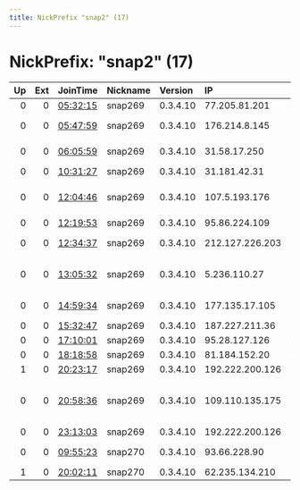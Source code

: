 ```yaml
---
title: NickPrefix "snap2" (17)
---
```


# NickPrefix: "snap2" (17)

|   Up |   Ext | JoinTime                                                                                            | Nickname   | Version   | IP              | AS                                       | CC   |   ORp |   Dirp | OS    | Contact   |   eFamMembers |
|-----:|------:|:----------------------------------------------------------------------------------------------------|:-----------|:----------|:----------------|:-----------------------------------------|:-----|------:|-------:|:------|:----------|--------------:|
|    0 |     0 | [05:32:15](https://metrics.torproject.org/rs.html#details/4ED8FDF86741DD0DE5E8DB88646CF8B12D85651A) | snap269    | 0.3.4.10  | 77.205.81.201   | SFR SA                                   | fr   | 40583 |      0 | Linux | None      |             1 |
|    0 |     0 | [05:47:59](https://metrics.torproject.org/rs.html#details/1D6C8AE12996BA083AA7491166D4FBADD1B28B87) | snap269    | 0.3.4.10  | 176.214.8.145   | JSC ER-Telecom Holding                   | ru   | 34777 |      0 | Linux | None      |             1 |
|    0 |     0 | [06:05:59](https://metrics.torproject.org/rs.html#details/D4549D5EA59D3CA2A10D96AB29D4719316FB04E5) | snap269    | 0.3.4.10  | 31.58.17.250    | Aria Shatel Company Ltd                  | ir   | 42919 |      0 | Linux | None      |             1 |
|    0 |     0 | [10:31:27](https://metrics.torproject.org/rs.html#details/7E4A7C8A1D1C0A7E7CBF77BCC496012CEADDC327) | snap269    | 0.3.4.10  | 31.181.42.31    | Rostelecom                               | ru   | 35741 |      0 | Linux | None      |             1 |
|    0 |     0 | [12:04:46](https://metrics.torproject.org/rs.html#details/4D5C56E474C86147BE836C6182F2ECA1F1D21AB8) | snap269    | 0.3.4.10  | 107.5.193.176   | Comcast Cable Communications, LLC        | us   | 44647 |      0 | Linux | None      |             1 |
|    0 |     0 | [12:19:53](https://metrics.torproject.org/rs.html#details/EF25A566DE478A387941FB2397B23C931E697516) | snap269    | 0.3.4.10  | 95.86.224.109   | Rostelecom                               | ru   | 43431 |      0 | Linux | None      |             1 |
|    0 |     0 | [12:34:37](https://metrics.torproject.org/rs.html#details/5BBE516259246A4348F18CEEC24D8EAE5BE051C9) | snap269    | 0.3.4.10  | 212.127.226.203 | Vodafone Libertel B.V.                   | nl   | 35851 |      0 | Linux | None      |             1 |
|    0 |     0 | [13:05:32](https://metrics.torproject.org/rs.html#details/1BBC316C40B670C0D64EAB5F2077293CB466CD77) | snap269    | 0.3.4.10  | 5.236.110.27    | Iran Telecommunication Company PJS       | ir   | 35675 |      0 | Linux | None      |             1 |
|    0 |     0 | [14:59:34](https://metrics.torproject.org/rs.html#details/BAB0758917C5398E9FB7054235EDAC9BD8D40BA6) | snap269    | 0.3.4.10  | 177.135.17.105  | TELEFu00D4NICA BRASIL S.A                | br   | 32823 |      0 | Linux | None      |             1 |
|    0 |     0 | [15:32:47](https://metrics.torproject.org/rs.html#details/7EDA7B00BD8ACE8632D417D16A57B3834D25C498) | snap269    | 0.3.4.10  | 187.227.211.36  | Uninet S.A. de C.V.                      | mx   | 33771 |      0 | Linux | None      |             1 |
|    0 |     0 | [17:10:01](https://metrics.torproject.org/rs.html#details/6F35E9B17F8C6CF91A3E919D76887BCF2E39BE94) | snap269    | 0.3.4.10  | 95.28.127.126   | VimpelCom                                | ru   | 38761 |      0 | Linux | None      |             1 |
|    0 |     0 | [18:18:58](https://metrics.torproject.org/rs.html#details/5D5CA5A7EB17CB9D44777B04BA08F78A161FC17B) | snap269    | 0.3.4.10  | 81.184.152.20   | Vodafone Spain                           | es   | 44524 |      0 | Linux | None      |             1 |
|    1 |     0 | [20:23:17](https://metrics.torproject.org/rs.html#details/CDF2BD2BC9E1A44C96FCC33E514041D872552CFF) | snap269    | 0.3.4.10  | 192.222.200.126 | EBOX                                     | ca   | 35441 |      0 | Linux | None      |             1 |
|    0 |     0 | [20:58:36](https://metrics.torproject.org/rs.html#details/0FA875E89A9A4416D46D1EC96B7C2E73AC5F51EF) | snap269    | 0.3.4.10  | 109.110.135.175 | KabelszatNet-2002. Musoreloszto es Keres | hu   | 43783 |      0 | Linux | None      |             1 |
|    0 |     0 | [23:13:03](https://metrics.torproject.org/rs.html#details/F466E1A533EE178552559B4B188EB47DBC37359C) | snap269    | 0.3.4.10  | 192.222.200.126 | EBOX                                     | ca   | 44191 |      0 | Linux | None      |             1 |
|    0 |     0 | [09:55:23](https://metrics.torproject.org/rs.html#details/3DF549741F4D271DD688D228A5F1848F788C51DD) | snap270    | 0.3.4.10  | 93.66.228.90    | Vodafone Italia S.p.A.                   | it   | 37427 |      0 | Linux | None      |             1 |
|    1 |     0 | [20:02:11](https://metrics.torproject.org/rs.html#details/3B42A99998353E9356CE8D61D9E972C4F53974F7) | snap270    | 0.3.4.10  | 62.235.134.210  | Proximus NV                              | be   | 42247 |      0 | Linux | None      |             1 |
